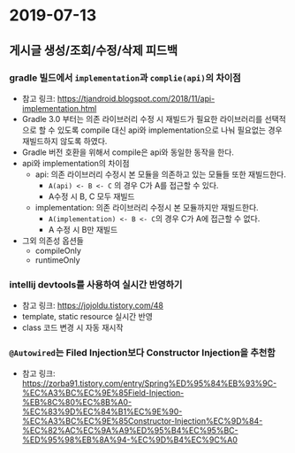 # 2019-07-13
## 게시글 생성/조회/수정/삭제 피드백
### gradle 빌드에서 ```implementation```과 ```complie(api)```의 차이점
- 참고 링크: <https://tjandroid.blogspot.com/2018/11/api-implementation.html>
- Gradle 3.0 부터는 의존 라이브러리 수정 시 재빌드가 필요한 라이브러리를 선택적으로 할 수 있도록 compile 대신 api와 implementation으로 나눠 필요없는 경우 재빌드하지 않도록 하였다.
- Gradle 버전 호환을 위해서 compile은 api와 동일한 동작을 한다.
- api와 implementation의 차이점
  - api: 의존 라이브러리 수정시 본 모듈을 의존하고 있는 모듈들 또한 재빌드한다.
    - ```A(api) <- B <- C``` 의 경우 C가 A를 접근할 수 있다.
    - A수정 시 B, C 모두 재빌드
  - implementation: 의존 라이브러리 수정시 본 모듈까지만 재빌드한다.
    - ```A(implementation) <- B <- C```의 경우 C가 A에 접근할 수 없다.
    - A 수정 시 B만 재빌드
- 그외 의존성 옵션들
  - compileOnly
  - runtimeOnly

### intellij devtools를 사용하여 실시간 반영하기
- 참고 링크: <https://jojoldu.tistory.com/48>
- template, static resource 실시간 반영
- class 코드 변경 시 자동 재시작

### ```@Autowired```는 Filed Injection보다 Constructor Injection을 추천함
- 참고 링크: <https://zorba91.tistory.com/entry/Spring%ED%95%84%EB%93%9C-%EC%A3%BC%EC%9E%85Field-Injection-%EB%8C%80%EC%8B%A0-%EC%83%9D%EC%84%B1%EC%9E%90-%EC%A3%BC%EC%9E%85Constructor-Injection%EC%9D%84-%EC%82%AC%EC%9A%A9%ED%95%B4%EC%95%BC-%ED%95%98%EB%8A%94-%EC%9D%B4%EC%9C%A0>
